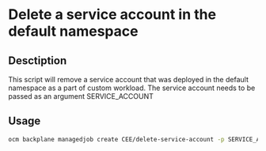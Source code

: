 # Delete a service account in the default namespace

## Desctiption
 
This script will remove a service account that was deployed in the default namespace as a part of custom workload. The service account needs to be passed as an argument SERVICE_ACCOUNT 

## Usage

```bash
ocm backplane managedjob create CEE/delete-service-account -p SERVICE_ACCOUNT=service_account_name
```



